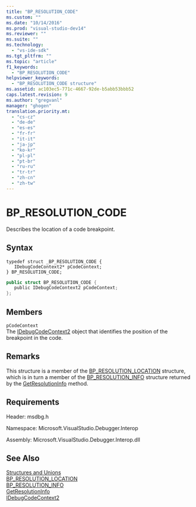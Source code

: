 ```yaml
---
title: "BP_RESOLUTION_CODE"
ms.custom: ""
ms.date: "10/14/2016"
ms.prod: "visual-studio-dev14"
ms.reviewer: ""
ms.suite: ""
ms.technology: 
  - "vs-ide-sdk"
ms.tgt_pltfrm: ""
ms.topic: "article"
f1_keywords: 
  - "BP_RESOLUTION_CODE"
helpviewer_keywords: 
  - "BP_RESOLUTION_CODE structure"
ms.assetid: ac103ec5-771c-4667-92de-b5abb53bbb52
caps.latest.revision: 9
ms.author: "gregvanl"
manager: "ghogen"
translation.priority.mt: 
  - "cs-cz"
  - "de-de"
  - "es-es"
  - "fr-fr"
  - "it-it"
  - "ja-jp"
  - "ko-kr"
  - "pl-pl"
  - "pt-br"
  - "ru-ru"
  - "tr-tr"
  - "zh-cn"
  - "zh-tw"
---
```

# BP_RESOLUTION_CODE
Describes the location of a code breakpoint.  
  
## Syntax  
  
```cpp#  
typedef struct _BP_RESOLUTION_CODE {   
   IDebugCodeContext2* pCodeContext;  
} BP_RESOLUTION_CODE;  
```  
  
```c#  
public struct BP_RESOLUTION_CODE {   
   public IDebugCodeContext2 pCodeContext;  
};  
```  
  
## Members  
 `pCodeContext`  
 The [IDebugCodeContext2](../extensibility/idebugcodecontext2.md) object that identifies the position of the breakpoint in the code.  
  
## Remarks  
 This structure is a member of the [BP_RESOLUTION_LOCATION](../extensibility/bp_resolution_location.md) structure, which is in turn a member of the [BP_RESOLUTION_INFO](../extensibility/bp_resolution_info.md) structure returned by the [GetResolutionInfo](../extensibility/idebugbreakpointresolution2--getresolutioninfo.md) method.  
  
## Requirements  
 Header: msdbg.h  
  
 Namespace: Microsoft.VisualStudio.Debugger.Interop  
  
 Assembly: Microsoft.VisualStudio.Debugger.Interop.dll  
  
## See Also  
 [Structures and Unions](../extensibility/structures-and-unions.md)   
 [BP_RESOLUTION_LOCATION](../extensibility/bp_resolution_location.md)   
 [BP_RESOLUTION_INFO](../extensibility/bp_resolution_info.md)   
 [GetResolutionInfo](../extensibility/idebugbreakpointresolution2--getresolutioninfo.md)   
 [IDebugCodeContext2](../extensibility/idebugcodecontext2.md)